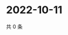 # 2022-10-11

共 0 条

<!-- BEGIN WEIBO -->
<!-- 最后更新时间 Tue Oct 11 2022 22:23:04 GMT+0800 (China Standard Time) -->

<!-- END WEIBO -->
